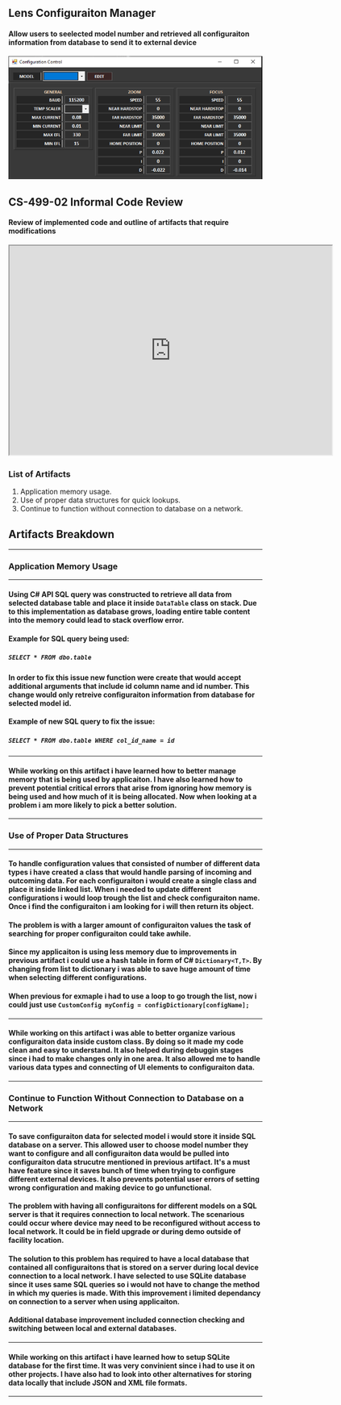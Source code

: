 ## **Lens Configuraiton Manager**
#### Allow users to seelected model number and retrieved all configuraiton information from database to send it to external device
![UI Design](/GUI.PNG)

## **CS-499-02 Informal Code Review**
#### Review of implemented code and outline of artifacts that require modifications
<iframe width="640" height="415" src="https://www.youtube.com/embed/MBTTOdIVU_U" frameborder="1" allow="accelerometer; autoplay; clipboard-write; encrypted-media; gyroscope; picture-in-picture" allowfullscreen></iframe>


### **List of Artifacts**
1. Application memory usage.
2. Use of proper data structures for quick lookups.
3. Continue to function without connection to database on a network.

##  __Artifacts Breakdown__
------------
### **Application Memory Usage**
------------
#### Using C# API SQL query was constructed to retrieve all data from selected database table and place it inside `DataTable` class on stack. Due to this implementation as database grows, loading entire table content into the memory could lead to stack overflow error. 
#### Example for SQL query being used:
##### ```SELECT * FROM dbo.table```

#### In order to fix this issue new function were create that would accept additional arguments that include id column name and id number. This change would only retreive configuraiton information from database for selected model id.
#### Example of new SQL query to fix the issue:
##### ```SELECT * FROM dbo.table WHERE col_id_name = id```
------------
#### While working on this artifact i have learned how to better manage memory that is being used by applicaiton. I have also learned how to prevent potential critical errors that arise from ignoring how memory is being used and how much of it is being allocated. Now when looking at a problem i am more likely to pick a better solution.
------------
### **Use of Proper Data Structures**
------------
#### To handle configuration values that consisted of number of different data types i have created a class that would handle parsing of incoming and outcoming data. For each configuraiton i would create a single class and place it inside linked list. When i needed to update different configurations i would loop trough the list and check configuraiton name. Once i find the configuraiton i am looking for i will then return its object.
#### The problem is with a larger amount of configuraiton values the task of searching for proper configuraiton could take awhile.
#### Since my applicaiton is using less memory due to improvements in previous artifact i could use a hash table in form of C# `Dictionary<T,T>`. By changing from list to dictionary i was able to save huge amount of time when selecting different configurations.
#### When previous for exmaple i had to use a loop to go trough the list, now i could just use `CustomConfig myConfig = configDictionary[configName];`
------------
#### While working on this artifact i was able to better organize various configuraiton data inside custom class. By doing so it made my code clean and easy to understand. It also helped during debuggin stages since i had to make changes only in one area. It also allowed me to handle various data types and connecting of UI elements to configuraiton data.
------------
### **Continue to Function Without Connection to Database on a Network**
------------
#### To save configuraiton data for selected model i would store it inside SQL database on a server. This allowed user to choose model number they want to configure and all configuraiton data would be pulled into configuraiton data strucutre mentioned in previous artifact. It's a must have feature since it saves bunch of time when trying to configure different external devices. It also prevents potential user errors of setting wrong configuration and making device to go unfunctional.
#### The problem with having all configuraitons for different models on a SQL server is that it requires connection to local network. The scenarious could occur where device may need to be reconfigured without access to local network. It could be in field upgrade or during demo outside of facility location.
#### The solution to this problem has required to have a local database that contained all configuraitons that is stored on a server during local device connection to a local network. I have selected to use SQLite database since it uses same SQL queries so i would not have to change the method in which my queries is made. With this improvement i limited dependancy on connection to a server when using applicaiton.
#### Additional database improvement included connection checking and switching between local and external databases.
------------
#### While working on this artifact i have learned how to setup SQLite database for the first time. It was very convinient since i had to use it on other projects. I have also had to look into other alternatives for storing data locally that include JSON and XML file formats.
------------


